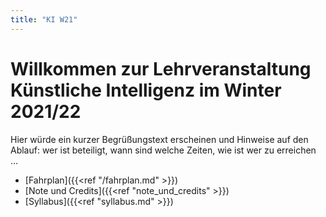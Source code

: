 ```yaml
---
title: "KI W21"
---
```



# Willkommen zur Lehrveranstaltung Künstliche Intelligenz im Winter 2021/22

Hier würde ein kurzer Begrüßungstext erscheinen und Hinweise auf den Ablauf: wer ist beteiligt, wann sind welche Zeiten, wie ist wer zu erreichen ...

* [Fahrplan]({{<ref "/fahrplan.md" >}})
* [Note und Credits]({{<ref "note_und_credits" >}})
* [Syllabus]({{<ref "syllabus.md" >}})

